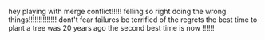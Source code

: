 hey playing with merge conflict!!!!!
felling so right doing the wrong things!!!!!!!!!!!!!!
dont't fear failures be terrified of the regrets
the best time to plant a tree was 20 years ago the second best time is now !!!!!!
